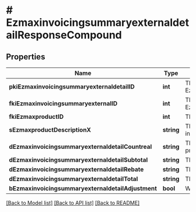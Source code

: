 # # EzmaxinvoicingsummaryexternaldetailResponseCompound

## Properties

Name | Type | Description | Notes
------------ | ------------- | ------------- | -------------
**pkiEzmaxinvoicingsummaryexternaldetailID** | **int** | The unique ID of the Ezmaxinvoicingsummaryexternaldetail | [optional]
**fkiEzmaxinvoicingsummaryexternalID** | **int** | The unique ID of the Ezmaxinvoicingsummaryexternal | [optional]
**fkiEzmaxproductID** | **int** | The unique ID of the Ezmaxproduct |
**sEzmaxproductDescriptionX** | **string** | The description of the Ezmaxproduct in the language of the requester |
**dEzmaxinvoicingsummaryexternaldetailCountreal** | **string** | The count item invoiced for the product |
**dEzmaxinvoicingsummaryexternaldetailSubtotal** | **string** | The subtotal invoiced for the product |
**dEzmaxinvoicingsummaryexternaldetailRebate** | **string** | The rebate for the product |
**dEzmaxinvoicingsummaryexternaldetailTotal** | **string** | The total invoiced for the product |
**bEzmaxinvoicingsummaryexternaldetailAdjustment** | **bool** | Whether it&#39;s an adjustment |

[[Back to Model list]](../../README.md#models) [[Back to API list]](../../README.md#endpoints) [[Back to README]](../../README.md)
